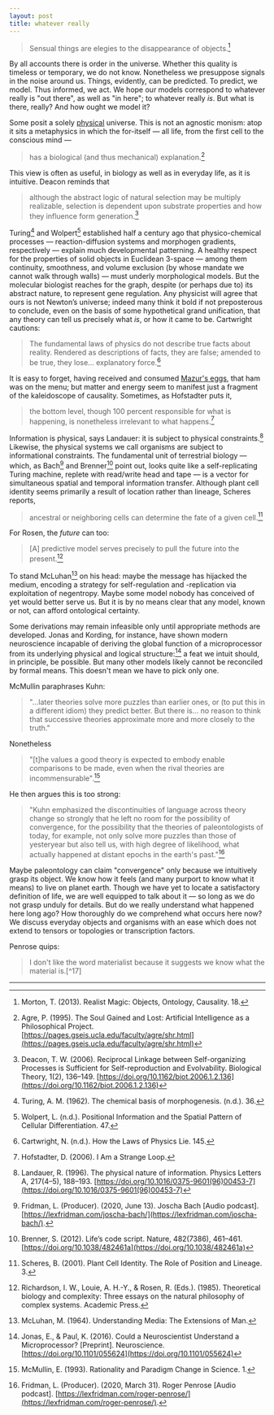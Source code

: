 ```yaml
---
layout: post
title: whatever really
---
```


> Sensual things are elegies to the disappearance of objects.[^1]

By all accounts there is order in the universe. Whether this quality is timeless or temporary, we do not know. Nonetheless we presuppose signals in the noise around us. Things, evidently, can be predicted. To predict, we model. Thus informed, we act. We hope our models correspond to whatever really is "out there", as well as "in here"; to whatever really *is*. But what is there, really? And how ought we model it?

Some posit a solely [physical](https://en.wikipedia.org/wiki/Physicalism) universe. This is not an agnostic monism: atop it sits a metaphysics in which the for-itself &mdash; all life, from the first cell to the conscious mind &mdash;

> has a biological (and thus mechanical) explanation.[^2]

This view is often as useful, in biology as well as in everyday life, as it is intuitive. Deacon reminds that

> although the abstract logic of natural selection may be multiply realizable, selection is dependent upon substrate properties and how they influence form generation.[^3]

Turing[^4] and Wolpert[^5] established half a century ago that physico-chemical processes &mdash; reaction-diffusion systems and morphogen gradients, respectively &mdash; explain much developmental patterning. A healthy respect for the properties of solid objects in Euclidean 3-space &mdash; among them continuity, smoothness, and volume exclusion (by whose mandate we cannot walk through walls) &mdash; must underly morphological models. But the molecular biologist reaches for the graph, despite (or perhaps due to) its abstract nature, to represent gene regulation. Any physicist will agree that ours is not Newton’s universe; indeed many think it bold if not preposterous to conclude, even on the basis of some hypothetical grand unification, that any theory can tell us precisely what *is*, or how it came to be. Cartwright cautions:

> The fundamental laws of physics do not describe true facts about reality. Rendered as descriptions of facts, they are false; amended to be true, they lose... explanatory force.[^6]

It is easy to forget, having received and consumed [Mazur's eggs](http://abel.math.harvard.edu/~mazur/preprints/when_is_one.pdf), that ham was on the menu; but matter and energy seem to manifest just a fragment of the kaleidoscope of causality. Sometimes, as Hofstadter puts it,

> the bottom level, though 100 percent responsible for what is happening, is nonetheless irrelevant to what happens.[^7]

Information is physical, says Landauer: it is subject to physical constraints.[^8] Likewise, the physical systems we call organisms are subject to informational constraints. The fundamental unit of terrestrial biology — which, as Bach[^9] and Brenner[^10] point out, looks quite like a self-replicating Turing machine, replete with read/write head and tape — is a vector for simultaneous spatial and temporal information transfer. Although plant cell identity seems primarily a result of location rather than lineage, Scheres reports,

> ancestral or neighboring cells can determine the fate of a given cell.[^11]

For Rosen, the *future* can too:

> [A] predictive model serves precisely to pull the future into the present.[^12]

To stand McLuhan[^13] on his head: maybe the message has hijacked the medium, encoding a strategy for self-regulation and -replication via exploitation of negentropy. Maybe some model nobody has conceived of yet would better serve us. But it is by no means clear that any model, known or not, can afford ontological certainty.

Some derivations may remain infeasible only until appropriate methods are developed. Jonas and Kording, for instance, have shown modern neuroscience incapable of deriving the global function of a microprocessor from its underlying physical and logical structure:[^14] a feat we intuit should, in principle, be possible. But many other models likely cannot be reconciled by formal means. This doesn't mean we have to pick only one.

McMullin paraphrases Kuhn:

> "...later theories solve more puzzles than earlier ones, or (to put this in a different idiom) they predict better. But there is... no reason to think that successive theories approximate more and more closely to the truth."

Nonetheless

> "[t]he values a good theory is expected to embody enable comparisons to be made, even when the rival theories are incommensurable".[^15]

He then argues this is too strong:

> "Kuhn emphasized the discontinuities of language across theory change so strongly that he left no room for the possibility of convergence, for the possibility that the theories of paleontologists of today, for example, not only solve more puzzles than those of yesteryear but also tell us, with high degree of likelihood, what actually happened at distant epochs in the earth's past."[^16]

Maybe paleontology can claim "convergence" only because we intuitively grasp its object. We know how it feels (and many purport to know what it means) to live on planet earth. Though we have yet to locate a satisfactory definition of life, we are well equipped to talk about it &mdash; so long as we do not grasp unduly for details. But do we really understand what happened here long ago? How thoroughly do we comprehend what occurs here now? We discuss everyday objects and organisms with an ease which does not extend to tensors or topologies or transcription factors.

Penrose quips:

> I don't like the word materialist because it suggests we know what the material is.[^17]

---

[^1]: Morton, T. (2013). Realist Magic: Objects, Ontology, Causality. 18.

[^2]: Agre, P. (1995). The Soul Gained and Lost: Artificial Intelligence as a Philosophical Project. [https://pages.gseis.ucla.edu/faculty/agre/shr.html](https://pages.gseis.ucla.edu/faculty/agre/shr.html)

[^3]: Deacon, T. W. (2006). Reciprocal Linkage between Self-organizing Processes is Sufficient for Self-reproduction and Evolvability. Biological Theory, 1(2), 136–149. [https://doi.org/10.1162/biot.2006.1.2.136](https://doi.org/10.1162/biot.2006.1.2.136)

[^4]: Turing, A. M. (1962). The chemical basis of morphogenesis. (n.d.). 36.

[^5]: Wolpert, L. (n.d.). Positional Information and the Spatial Pattern of Cellular Differentiation. 47.

[^6]: Cartwright, N. (n.d.). How the Laws of Physics Lie. 145.

[^7]: Hofstadter, D. (2006). I Am a Strange Loop.

[^8]: Landauer, R. (1996). The physical nature of information. Physics Letters A, 217(4–5), 188–193. [https://doi.org/10.1016/0375-9601(96)00453-7](https://doi.org/10.1016/0375-9601(96)00453-7)

[^9]: Fridman, L. (Producer). (2020, June 13). Joscha Bach [Audio podcast]. [https://lexfridman.com/joscha-bach/](https://lexfridman.com/joscha-bach/).

[^10]: Brenner, S. (2012). Life’s code script. Nature, 482(7386), 461–461. [https://doi.org/10.1038/482461a](https://doi.org/10.1038/482461a)

[^11]: Scheres, B. (2001). Plant Cell Identity. The Role of Position and Lineage. 3.

[^12]: Richardson, I. W., Louie, A. H.-Y., & Rosen, R. (Eds.). (1985). Theoretical biology and complexity: Three essays on the natural philosophy of complex systems. Academic Press.

[^13]: McLuhan, M. (1964). Understanding Media: The Extensions of Man.

[^14]: Jonas, E., & Paul, K. (2016). Could a Neuroscientist Understand a Microprocessor? [Preprint]. Neuroscience. [https://doi.org/10.1101/055624](https://doi.org/10.1101/055624)

[^15]: McMullin, E. (1993). Rationality and Paradigm Change in Science. 1.

[^16]: Fridman, L. (Producer). (2020, March 31). Roger Penrose [Audio podcast]. [https://lexfridman.com/roger-penrose/](https://lexfridman.com/roger-penrose/).
